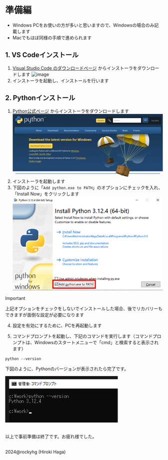 # 準備編

- Windows PCをお使いの方が多いと思いますので、Windowsの場合のみ記載します
- Macでもほぼ同様の手順で進められます

## 1. VS Codeインストール

1. [Visual Studio Code のダウンロードページ](https://code.visualstudio.com/download) からインストーラをダウンロードします
  ![image](./image/1_install-vscode.png)
2. インストーラを起動し、インストールを行います


## 2. Pythonインストール
1. [Python公式ページ](https://www.python.org/downloads/) からインストーラをダウンロードします
  ![image](./image/0_install-python1.png)
2. インストーラを起動します
3. 下図のように「`Add python.exe to PATH`」のオプションにチェックを入れ、「Install Now」をクリックします
  ![image](./image/0_install-python2.png)

> [!IMPORTANT]
> 上記オプションをチェックをしないでインストールした場合、後でリカバリーもできますが面倒な設定が必要になります

4. 設定を有効にするために、PCを再起動します

5. コマンドプロンプトを起動し、下記のコマンドを実行します（コマンドプロンプトは、Windowsのスタートメニューで「cmd」と検索すると表示されます）
```
python --version
```
下図のように、Pythonのバージョンが表示されたら完了です。

![image](./image/0_install-python3.png)

<br>以上で事前準備は終了です。お疲れ様でした。

<br>2024@rockyhg (Hiroki Haga)
